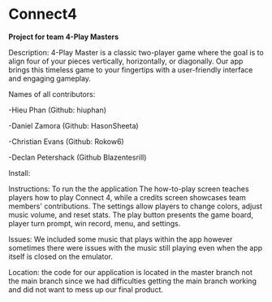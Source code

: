 # Connect4
**Project for team 4-Play Masters**

Description:
4-Play Master is a classic two-player game where the goal is to align four of your pieces vertically, horizontally, or diagonally. Our app brings this timeless game to your fingertips with a user-friendly interface and engaging gameplay.

Names of all contributors:

-Hieu Phan (Github: hiuphan)

-Daniel Zamora (Github: HasonSheeta)

-Christian Evans (Github: Rokow6)

-Declan Petershack (Github Blazentesrill)

Install:


Instructions: To run the the application 
The how-to-play screen teaches players how to play Connect 4, while a credits screen showcases team members' contributions. The settings allow players to change colors, adjust music volume, and reset stats. The play button presents the game board, player turn prompt, win record, menu, and settings.

Issues: We included some music that plays within the app however sometimes there were issues with the music still playing even when the app itself is closed on the emulator. 

Location: the code for our application is located in the master branch not the main branch since we had difficulties getting the main branch working and did not want to mess up our final product.




